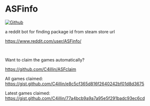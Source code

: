 

# ASFinfo
<!---[![Reddit](https://img.shields.io/reddit/user-karma/combined/ASFinfo?style=for-the-badge&logo=reddit&logoColor=white)](https://www.reddit.com/user/ASFinfo/)--->
[![Github](https://img.shields.io/github/stars/C4illin/ASFinfo?logo=github&logoColor=white&style=for-the-badge)](https://github.com/C4illin/ASFinfo/stargazers/)

a reddit bot for finding package id from steam store url

https://www.reddit.com/user/ASFinfo/

<br>

Want to claim the games automatically?

https://github.com/C4illin/ASFclaim

All games claimed: https://gist.github.com/C4illin/e8c5cf365d816f2640242bf01d8d3675

Latest games claimed: https://gist.github.com/C4illin/77a4bcb9a9a7a95e5f291badc93ec6cd
